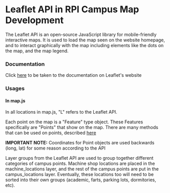 # Leaflet API in RPI Campus Map Development

The Leaflet API is an open-source JavaScript library for mobile-friendly interactive maps. It is used to load the map seen on the website homepage, and to interact graphically with the map including elements like the dots on the map, and the map legend.

### Documentation
Click [here](https://leafletjs.com/reference-1.5.0.html) to be taken to the documentation on Leaflet's website

### Usages

#### In map.js
In all locations in map.js, "L" refers to the Leaflet API.

Each point on the map is a "Feature" type object. These Features specifically are "Points" that show on the map. There are many methods that can be used on points, described [here](https://leafletjs.com/reference-1.3.4.html#point)

**IMPORTANT NOTE:**
Coordinates for Point objects are used backwards (long, lat)
for some reason according to the API

Layer groups from the Leaflet API are used to group together different categories of campus points. Machine shop locations are placed in the machine_locations layer, and the rest of the campus points are put in the campus_locations layer. Eventually, these locations too will need to be sorted into their own groups (academic, farts, parking lots, dormitories, etc).
